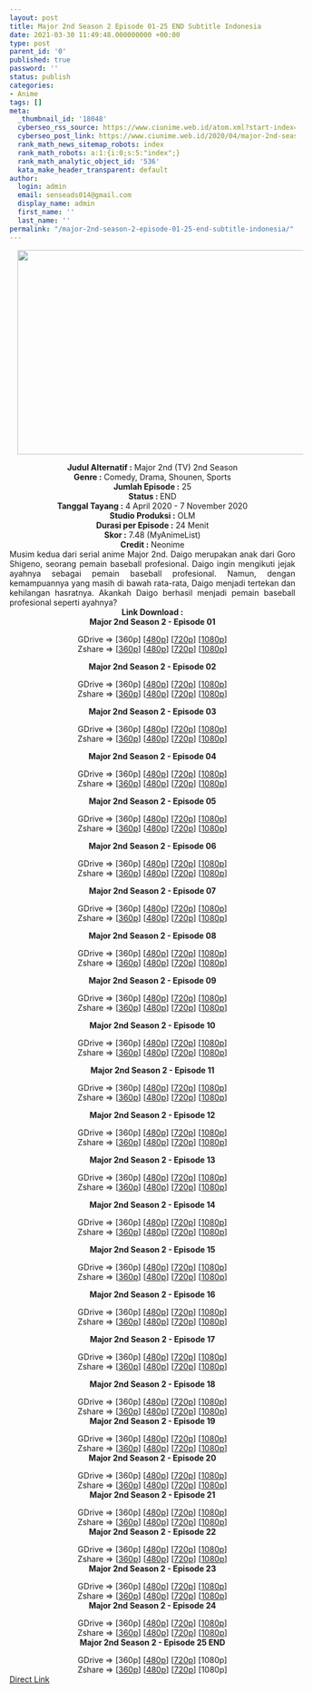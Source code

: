 ```yaml
---
layout: post
title: Major 2nd Season 2 Episode 01-25 END Subtitle Indonesia
date: 2021-03-30 11:49:48.000000000 +00:00
type: post
parent_id: '0'
published: true
password: ''
status: publish
categories:
- Anime
tags: []
meta:
  _thumbnail_id: '18048'
  cyberseo_rss_source: https://www.ciunime.web.id/atom.xml?start-index=301&max-results=150
  cyberseo_post_link: https://www.ciunime.web.id/2020/04/major-2nd-season-2-subtitle-indonesia.html
  rank_math_news_sitemap_robots: index
  rank_math_robots: a:1:{i:0;s:5:"index";}
  rank_math_analytic_object_id: '536'
  kata_make_header_transparent: default
author:
  login: admin
  email: senseads014@gmail.com
  display_name: admin
  first_name: ''
  last_name: ''
permalink: "/major-2nd-season-2-episode-01-25-end-subtitle-indonesia/"
---
```

<div class="separator" style="clear: both; text-align: center;"><a href="https://1.bp.blogspot.com/-M6Ul-kGLO4E/XomucEN56eI/AAAAAAAAeBg/vWNxG9if2GUwr-82DwYV8Gtjnddh9PNjACLcBGAsYHQ/s1600/Major%2B2nd%2BSeason%2B2.jpg" style="margin-left: 1em; margin-right: 1em;"><img border="0" data-original-height="720" data-original-width="1280" height="360" src="{{ site.baseurl }}/assets/2021/03/Major%2B2nd%2BSeason%2B2.jpg" width="640" /></a></div>
<p>
<div style="text-align: center;"><b>Judul</b><b><b>&nbsp;Alternatif</b>&nbsp;:</b>&nbsp;Major 2nd (TV) 2nd Season</div>
<div style="text-align: center;"><b>Genre :</b>&nbsp;Comedy, Drama, Shounen, Sports</div>
<div style="text-align: center;"><b>Jumlah Episode :</b>&nbsp;25<br /><b>Status :&nbsp;</b>END<br /><b>Tanggal Tayang :</b>&nbsp;4 April 2020&nbsp;- 7 November 2020<br /><b>Studio Produksi :</b>&nbsp;OLM<br /><b>Durasi per Episode :</b>&nbsp;24 Menit</div>
<div style="text-align: center;"><b>Skor :</b>&nbsp;7.48 (MyAnimeList)<br /><b>Credit :</b>&nbsp;Neonime</div>
<div style="text-align: center;"></div>
<div style="text-align: justify;">Musim kedua dari serial anime Major 2nd. Daigo merupakan anak dari Goro Shigeno, seorang pemain baseball profesional. Daigo ingin mengikuti jejak ayahnya sebagai pemain baseball profesional. Namun, dengan kemampuannya yang masih di bawah rata-rata, Daigo menjadi tertekan dan kehilangan hasratnya. Akankah Daigo berhasil menjadi pemain baseball profesional seperti ayahnya?</div>
<div style="text-align: justify;"></div>
<div style="text-align: justify;"></div>
<div style="text-align: center;"><b>Link Download :</b></div>
<div style="text-align: center;"><b>Major 2nd Season 2&nbsp;- Episode 01</b></p>
<div style="text-align: center;">GDrive =&gt; [360p] [<a href="https://drive.google.com/uc?export=download&amp;id=1NIfFkKn1eTAyLJm6Wy7Zn33pu3QxkCs4" target="_blank" rel="noopener">480p</a>] [<a href="https://drive.google.com/uc?export=download&amp;id=1fyFQzArPF4Jt8pnYL4WfR8FEOfyXCIti" target="_blank" rel="noopener">720p</a>] [<a href="https://drive.google.com/uc?export=download&amp;id=1wdEHRMEAJ0v0DMDET26dYl-y0AsGQ6Ch" target="_blank" rel="noopener">1080p</a>]<br />Zshare =&gt; [<a href="https://www6.zippyshare.com/v/drLvzolm/file.html" target="_blank" rel="noopener">360p</a>] [<a href="https://www120.zippyshare.com/v/8FLeRmqD/file.html" target="_blank" rel="noopener">480p</a>] [<a href="https://www71.zippyshare.com/v/KP08cyc4/file.html" target="_blank" rel="noopener">720p</a>] [<a href="https://www93.zippyshare.com/v/EDYCgDTQ/file.html" target="_blank" rel="noopener">1080p</a>]</p>
<p><b>Major 2nd Season 2&nbsp;- Episode 02</b></p>
<div style="text-align: center;">GDrive =&gt; [360p] [<a href="https://drive.google.com/uc?export=download&amp;id=1QYhT2bNZ_qIU5PF9jpPFbkVY2SjMuB-V" target="_blank" rel="noopener">480p</a>] [<a href="https://drive.google.com/uc?export=download&amp;id=1KMD-uD_bX3sI1c8TFwEisoOjJyO2E4sE" target="_blank" rel="noopener">720p</a>] [<a href="https://drive.google.com/uc?export=download&amp;id=1D2HC4gEu26W5WnQVIN387yHJ3neUIrqW" target="_blank" rel="noopener">1080p</a>]<br />Zshare =&gt; [<a href="https://www92.zippyshare.com/v/bSgTVNly/file.html" target="_blank" rel="noopener">360p</a>] [<a href="https://www49.zippyshare.com/v/lDXlKCyU/file.html" target="_blank" rel="noopener">480p</a>] [<a href="https://www6.zippyshare.com/v/g1tRgeFU/file.html" target="_blank" rel="noopener">720p</a>] [<a href="https://www63.zippyshare.com/v/ZRVb67RS/file.html" target="_blank" rel="noopener">1080p</a>]</p>
<p><b>Major 2nd Season 2&nbsp;- Episode 03</b></p>
<div style="text-align: center;">GDrive =&gt; [360p] [<a href="https://drive.google.com/uc?export=download&amp;id=1qAlGo_b2gpGeD3iWghNydHFO20_hLZVd" target="_blank" rel="noopener">480p</a>] [<a href="https://drive.google.com/uc?export=download&amp;id=1a6yKTDSvqi7oTJPi04Sipk1HqhgQOWw2" target="_blank" rel="noopener">720p</a>] [<a href="https://drive.google.com/uc?export=download&amp;id=1l6i1gsYltWU2qJ9wbpaHjHztghFNs9xX" target="_blank" rel="noopener">1080p</a>]<br />Zshare =&gt; [<a href="https://www63.zippyshare.com/v/xnylhcYx/file.html" target="_blank" rel="noopener">360p</a>] [<a href="https://www63.zippyshare.com/v/hr6Tra6W/file.html" target="_blank" rel="noopener">480p</a>] [<a href="https://www54.zippyshare.com/v/SpDxDVCW/file.html" target="_blank" rel="noopener">720p</a>] [<a href="https://www109.zippyshare.com/v/DeXSEdxI/file.html" target="_blank" rel="noopener">1080p</a>]</p>
<p><b>Major 2nd Season 2&nbsp;- Episode 04</b></p>
<div style="text-align: center;">GDrive =&gt; [360p] [<a href="https://drive.google.com/uc?export=download&amp;id=1Y1-oIS2Lch4IrwuXmoWtS7nvCPij-oLW" target="_blank" rel="noopener">480p</a>] [<a href="https://drive.google.com/uc?export=download&amp;id=1Urw6fvZVgnZ-yTA-hW1OV40HE5pICiBx" target="_blank" rel="noopener">720p</a>] [<a href="https://drive.google.com/uc?export=download&amp;id=1hH69QlrVR2Ix5TbMmYx0z8ZIBnvya3L7" target="_blank" rel="noopener">1080p</a>]<br />Zshare =&gt; [<a href="https://www73.zippyshare.com/v/DbkYHPRX/file.html" target="_blank" rel="noopener">360p</a>] [<a href="https://www73.zippyshare.com/v/2a2ey5L2/file.html" target="_blank" rel="noopener">480p</a>] [<a href="https://www67.zippyshare.com/v/dFmBnnwe/file.html" target="_blank" rel="noopener">720p</a>] [<a href="https://www67.zippyshare.com/v/IsOrGyb1/file.html" target="_blank" rel="noopener">1080p</a>]</p>
<p><b>Major 2nd Season 2&nbsp;- Episode 05</b></p>
<div style="text-align: center;">GDrive =&gt; [360p] [<a href="https://drive.google.com/uc?export=download&amp;id=13fMbxW5SjiQwN_ElX6pgMHDhQyLEWKXn" target="_blank" rel="noopener">480p</a>] [<a href="https://drive.google.com/uc?export=download&amp;id=1JRAM8kihFdmTXoB8Ys7oXMJufEUGaZ1W" target="_blank" rel="noopener">720p</a>] [<a href="https://drive.google.com/uc?export=download&amp;id=1d3iVIrYKqyDs8Rd2jYr8v9ptHg-NLpcm" target="_blank" rel="noopener">1080p</a>]<br />Zshare =&gt; [<a href="https://www21.zippyshare.com/v/GjsD32mq/file.html" target="_blank" rel="noopener">360p</a>] [<a href="https://www21.zippyshare.com/v/JjOVSf7i/file.html" target="_blank" rel="noopener">480p</a>] [<a href="https://www75.zippyshare.com/v/EurRBC1Y/file.html" target="_blank" rel="noopener">720p</a>] [<a href="https://www75.zippyshare.com/v/7seIpqgH/file.html" target="_blank" rel="noopener">1080p</a>]</p>
<p><b>Major 2nd Season 2&nbsp;- Episode 06</b></p>
<div style="text-align: center;">GDrive =&gt; [360p] [<a href="https://drive.google.com/uc?export=download&amp;id=100zGFeLM0W9BvvP_VE5OmOvcm68zu3Ho" target="_blank" rel="noopener">480p</a>] [<a href="https://drive.google.com/uc?export=download&amp;id=1MjcX6v0MUXSgkZer5180WOFLBEfl2yED" target="_blank" rel="noopener">720p</a>] [<a href="https://drive.google.com/uc?export=download&amp;id=1axkHUyJLuYbnDLEmyKZSZfsTumpGHg9k" target="_blank" rel="noopener">1080p</a>]<br />Zshare =&gt; [<a href="https://www43.zippyshare.com/v/IpiGzGUl/file.html" target="_blank" rel="noopener">360p</a>] [<a href="https://www43.zippyshare.com/v/0OLqXe1f/file.html" target="_blank" rel="noopener">480p</a>] [<a href="https://www43.zippyshare.com/v/ds9h5hk0/file.html" target="_blank" rel="noopener">720p</a>] [<a href="https://www43.zippyshare.com/v/Vc9M8DGJ/file.html" target="_blank" rel="noopener">1080p</a>]</p>
<p><b>Major 2nd Season 2&nbsp;- Episode 07</b></p>
<div style="text-align: center;">GDrive =&gt; [360p] [<a href="https://drive.google.com/uc?id=1WiaZVjMOx2wEuVOAqY_gZUH7f0HGkmXa">480p</a>] [<a href="https://drive.google.com/uc?id=1Ig2Rhdqp8qSXhGnDC4VDmt8VFjOD3EYA">720p</a>] [<a href="https://drive.google.com/uc?id=1CW1n10sIVFMU5HEuUeupJnqkJr1rHS8C">1080p</a>]<br />Zshare =&gt; [<a href="https://www2.zippyshare.com/v/vrKO47fF/file.html">360p</a>] [<a href="https://www2.zippyshare.com/v/lVlgadTA/file.html">480p</a>] [<a href="https://www2.zippyshare.com/v/nbv1f7RL/file.html">720p</a>] [<a href="https://www2.zippyshare.com/v/13hrhgJA/file.html">1080p</a>]</p>
<p><b>Major 2nd Season 2&nbsp;- Episode 08</b></p>
<div style="text-align: center;">GDrive =&gt; [360p] [<a href="https://drive.google.com/uc?export=download&amp;id=1tcnDFAiAXFrhl0oXLAzfPdV7WfT73MDS" target="_blank" rel="noopener">480p</a>] [<a href="https://drive.google.com/uc?export=download&amp;id=1JYSiUN6RoJiIuLoLMQmqx8EEvRAaG94f" target="_blank" rel="noopener">720p</a>] [<a href="https://drive.google.com/uc?export=download&amp;id=10w0ue_fS3rvhHFn-UwrddjexsdHSpdRK" target="_blank" rel="noopener">1080p</a>]<br />Zshare =&gt; [<a href="https://www68.zippyshare.com/v/mJEWuZDx/file.html" target="_blank" rel="noopener">360p</a>] [<a href="https://www68.zippyshare.com/v/UZFmCAjd/file.html" target="_blank" rel="noopener">480p</a>] [<a href="https://www55.zippyshare.com/v/sHB6G81f/file.html" target="_blank" rel="noopener">720p</a>] [<a href="https://www55.zippyshare.com/v/e488QaPJ/file.html" target="_blank" rel="noopener">1080p</a>]</p>
<p><b>Major 2nd Season 2&nbsp;- Episode 09</b></p>
<div style="text-align: center;">GDrive =&gt; [360p] [<a href="https://drive.google.com/uc?export=download&amp;id=1gHMHHoNcvkwHoq0hhPeqjO6nrCRIPokT" target="_blank" rel="noopener">480p</a>] [<a href="https://drive.google.com/uc?export=download&amp;id=19Er0WKVsnPKZutwJcB8BYWx1zr5MrwIl" target="_blank" rel="noopener">720p</a>] [<a href="https://drive.google.com/uc?export=download&amp;id=1vtduY1J1zi58uzdH7yaW1nF7Z_xcXym0" target="_blank" rel="noopener">1080p</a>]<br />Zshare =&gt; [<a href="https://www15.zippyshare.com/v/9TaD9Bmn/file.html" target="_blank" rel="noopener">360p</a>] [<a href="https://www15.zippyshare.com/v/WiPQdpsW/file.html" target="_blank" rel="noopener">480p</a>] [<a href="https://www37.zippyshare.com/v/Hq2QH4Dv/file.html" target="_blank" rel="noopener">720p</a>] [<a href="https://www37.zippyshare.com/v/gOq4PQYm/file.html" target="_blank" rel="noopener">1080p</a>]</p>
<p><b>Major 2nd Season 2&nbsp;- Episode 10</b></p>
<div style="text-align: center;">GDrive =&gt; [360p] [<a href="https://drive.google.com/uc?export=download&amp;id=1thPX4rYvF1b6DCIEI6Iuc0hK3HSKfANh" target="_blank" rel="noopener">480p</a>] [<a href="https://drive.google.com/uc?export=download&amp;id=1Yr7cEEwrX75nQkbEpe3ibJGMg0ZebJxr" target="_blank" rel="noopener">720p</a>] [<a href="https://drive.google.com/uc?export=download&amp;id=1RNBeRjktgXPe_6sU49olnOfEQyNzOUw-" target="_blank" rel="noopener">1080p</a>]<br />Zshare =&gt; [<a href="https://www55.zippyshare.com/v/BEQtkAy4/file.html" target="_blank" rel="noopener">360p</a>] [<a href="https://www105.zippyshare.com/v/Ldk5SWvU/file.html" target="_blank" rel="noopener">480p</a>] [<a href="https://www116.zippyshare.com/v/K0n5cGkd/file.html" target="_blank" rel="noopener">720p</a>] [<a href="https://www10.zippyshare.com/v/giNeD2DM/file.html" target="_blank" rel="noopener">1080p</a>]</p>
<p><b>Major 2nd Season 2&nbsp;- Episode 11</b></p>
<div style="text-align: center;">GDrive =&gt; [360p] [<a href="https://drive.google.com/uc?export=download&amp;id=157f6UnpphDOy1GQurbi5tb4pRTpIPDCl" target="_blank" rel="noopener">480p</a>] [<a href="https://drive.google.com/uc?export=download&amp;id=1FB6e7oKlg7dmAvJfa8G825XmmpykYuiD" target="_blank" rel="noopener">720p</a>] [<a href="https://drive.google.com/uc?export=download&amp;id=1E-RVldBaQLgA6NtrC2oXlQVpbltv1y9T" target="_blank" rel="noopener">1080p</a>]<br />Zshare =&gt; [<a href="https://www94.zippyshare.com/v/qul5d4fh/file.html" target="_blank" rel="noopener">360p</a>] [<a href="https://www94.zippyshare.com/v/ehdz008k/file.html" target="_blank" rel="noopener">480p</a>] [<a href="https://www94.zippyshare.com/v/OpqdXLjQ/file.html" target="_blank" rel="noopener">720p</a>] [<a href="https://www94.zippyshare.com/v/C5OLECwm/file.html" target="_blank" rel="noopener">1080p</a>]</p>
<p><b>Major 2nd Season 2&nbsp;- Episode 12</b></p>
<div style="text-align: center;">GDrive =&gt; [360p] [<a href="https://drive.google.com/uc?export=download&amp;id=1WR7ccpap9ezLMud5cUju7hJ-SooUykL6" target="_blank" rel="noopener">480p</a>] [<a href="https://drive.google.com/uc?export=download&amp;id=1Ib-BPd7Qyk3L6AMi3G61AfbnIzvQ5EnP" target="_blank" rel="noopener">720p</a>] [<a href="https://drive.google.com/uc?export=download&amp;id=1VgTujPHJWT9U8OWEN1NkW8vLDqLTYAiP" target="_blank" rel="noopener">1080p</a>]<br />Zshare =&gt; [<a href="https://www53.zippyshare.com/v/DY00zqGu/file.html" target="_blank" rel="noopener">360p</a>] [<a href="https://www74.zippyshare.com/v/zrqqmuA8/file.html" target="_blank" rel="noopener">480p</a>] [<a href="https://www82.zippyshare.com/v/hSRrPidU/file.html" target="_blank" rel="noopener">720p</a>] [<a href="https://www23.zippyshare.com/v/vKvKbbuR/file.html" target="_blank" rel="noopener">1080p</a>]</p>
<p><b>Major 2nd Season 2&nbsp;- Episode 13</b></p>
<div style="text-align: center;">GDrive =&gt; [360p] [<a href="https://drive.google.com/uc?export=download&amp;id=1u6ufdW0h1_UEBoKT3KKr03on47_3GTj8" target="_blank" rel="noopener">480p</a>] [<a href="https://drive.google.com/uc?export=download&amp;id=1ywifK6eaEPRcauqmuJ7HfEDZtISqmiQv" target="_blank" rel="noopener">720p</a>] [<a href="https://drive.google.com/uc?export=download&amp;id=1N2-q9_3UYyTJupYVFyTCybotMb4TzEkz" target="_blank" rel="noopener">1080p</a>]<br />Zshare =&gt; [<a href="https://www36.zippyshare.com/v/ZmTk3H9c/file.html" target="_blank" rel="noopener">360p</a>] [<a href="https://www36.zippyshare.com/v/czzKsQwj/file.html" target="_blank" rel="noopener">480p</a>] [<a href="https://www112.zippyshare.com/v/aHwAHivZ/file.html" target="_blank" rel="noopener">720p</a>] [<a href="https://www112.zippyshare.com/v/ERcKtdox/file.html" target="_blank" rel="noopener">1080p</a>]</p>
<p><b>Major 2nd Season 2&nbsp;- Episode 14</b></p>
<div style="text-align: center;">GDrive =&gt; [360p] [<a href="https://drive.google.com/uc?export=download&amp;id=14XUZxm9WxAL_oodaGDFMDTeTmEWBEYND" target="_blank" rel="noopener">480p</a>] [<a href="https://drive.google.com/uc?export=download&amp;id=1quYzEOHYmKsSvEf75U4xxSLknplMMwjm" target="_blank" rel="noopener">720p</a>] [<a href="https://drive.google.com/uc?export=download&amp;id=1I4XoEtNW131poS_5ltSWQgAvyNniFeAe" target="_blank" rel="noopener">1080p</a>]<br />Zshare =&gt; [<a href="https://www67.zippyshare.com/v/eI4j4qdM/file.html" target="_blank" rel="noopener">360p</a>] [<a href="https://www21.zippyshare.com/v/1wgHFJrX/file.html" target="_blank" rel="noopener">480p</a>] [<a href="https://www56.zippyshare.com/v/p3ox2fp0/file.html" target="_blank" rel="noopener">720p</a>] [<a href="https://www18.zippyshare.com/v/BhuXsbCR/file.html" target="_blank" rel="noopener">1080p</a>]</p>
<p><b>Major 2nd Season 2&nbsp;- Episode 15</b></p>
<div style="text-align: center;">GDrive =&gt; [360p] [<a href="https://drive.google.com/uc?export=download&amp;id=1ND0EuoO9oX922UlQh1AkzlLnI2S78lqm" target="_blank" rel="noopener">480p</a>] [<a href="https://drive.google.com/uc?export=download&amp;id=1ctZgZhFrxT_v4UB-rdzvMNs2aDJNIRtM" target="_blank" rel="noopener">720p</a>] [<a href="https://drive.google.com/uc?export=download&amp;id=1nmYhKWdDE-kJrv7r33lpca6ZMrbZUk2j" target="_blank" rel="noopener">1080p</a>]<br />Zshare =&gt; [<a href="https://www43.zippyshare.com/v/Bwmnfddg/file.html" target="_blank" rel="noopener">360p</a>] [<a href="https://www62.zippyshare.com/v/qqowkXz9/file.html" target="_blank" rel="noopener">480p</a>] [<a href="https://www61.zippyshare.com/v/LPUAuLGJ/file.html" target="_blank" rel="noopener">720p</a>] [<a href="https://www112.zippyshare.com/v/hKA7JXIf/file.html" target="_blank" rel="noopener">1080p</a>]</p>
<p><b>Major 2nd Season 2&nbsp;- Episode 16</b></p>
<div style="text-align: center;">GDrive =&gt; [360p] [<a href="https://drive.google.com/uc?export=download&amp;id=1qoql54_P_WyVt7Gh1z9odARR1REjP0RH" target="_blank" rel="noopener">480p</a>] [<a href="https://drive.google.com/uc?export=download&amp;id=1SdrCcR8cwsBNy-feOYgsrN2vUjFPhRCB" target="_blank" rel="noopener">720p</a>] [<a href="https://drive.google.com/uc?export=download&amp;id=1Bs-Do8pUIqYjs-eHrwFtzVV467a1gqOX" target="_blank" rel="noopener">1080p</a>]<br />Zshare =&gt; [<a href="https://www95.zippyshare.com/v/RBbZjIaW/file.html" target="_blank" rel="noopener">360p</a>] [<a href="https://www102.zippyshare.com/v/efWTdfkg/file.html" target="_blank" rel="noopener">480p</a>] [<a href="https://www3.zippyshare.com/v/5ZJ0m3Ky/file.html" target="_blank" rel="noopener">720p</a>] [<a href="https://www81.zippyshare.com/v/8YVjMgxb/file.html" target="_blank" rel="noopener">1080p</a>]</p>
<p><b>Major 2nd Season 2&nbsp;- Episode 17</b></p>
<div style="text-align: center;">GDrive =&gt; [360p] [<a href="https://drive.google.com/uc?export=download&amp;id=16CDNreuHjYO2u06E3y96sAYBplOOioAC" target="_blank" rel="noopener">480p</a>] [<a href="https://drive.google.com/uc?export=download&amp;id=1UpAGI4hmChECDMlDrg_hENVrAlHB9kDL" target="_blank" rel="noopener">720p</a>] [<a href="https://drive.google.com/uc?export=download&amp;id=1Fj8z9b9HdKZeaFthAlNFrTN0msY_KASa" target="_blank" rel="noopener">1080p</a>]<br />Zshare =&gt; [<a href="https://www63.zippyshare.com/v/uiuySNWw/file.html" target="_blank" rel="noopener">360p</a>] [<a href="https://www63.zippyshare.com/v/KTFBnYEW/file.html" target="_blank" rel="noopener">480p</a>] [<a href="https://www102.zippyshare.com/v/I4jargo8/file.html" target="_blank" rel="noopener">720p</a>] [<a href="https://www11.zippyshare.com/v/ByIeom4Y/file.html" target="_blank" rel="noopener">1080p</a>]</p>
<p><b>Major 2nd Season 2&nbsp;- Episode 18</b></p>
<div style="text-align: center;">GDrive =&gt; [360p] [<a href="https://acefile.co/f/28986938/m2nd-s2-18-480p-samehadaku-vip-mkv" target="_blank" rel="noopener">480p</a>] [<a href="https://acefile.co/f/28988851/m2nd-s2-18-720p-samehadaku-vip-mkv" target="_blank" rel="noopener">720p</a>] [<a href="https://acefile.co/f/28989926/m2nd-s2-18-1080p-samehadaku-vip-muxed-mkv" target="_blank" rel="noopener">1080p</a>]<br />Zshare =&gt; [<a href="https://www49.zippyshare.com/v/xu3Nu4MU/file.html" target="_blank" rel="noopener">360p</a>] [<a href="https://www49.zippyshare.com/v/U40KhlQo/file.html" target="_blank" rel="noopener">480p</a>] [<a href="https://www120.zippyshare.com/v/a6TrJ8yJ/file.html" target="_blank" rel="noopener">720p</a>] [<a href="https://www90.zippyshare.com/v/tuzP0MQF/file.html" target="_blank" rel="noopener">1080p</a>]</div>
<div style="text-align: center;"><b>Major 2nd Season 2&nbsp;- Episode 19</b></p>
<div>GDrive =&gt; [360p] [<a href="https://drive.google.com/uc?export=download&amp;id=1Un1aVtOSuIPwY1NK7ihEKzFgytrwznvI" target="_blank" rel="noopener">480p</a>] [<a href="https://drive.google.com/uc?export=download&amp;id=1_vaeDSgyZBQ2j8qHEMd7lxEVQsK3mmDw" target="_blank" rel="noopener">720p</a>] [<a href="https://drive.google.com/uc?export=download&amp;id=1AsgxBDs_6HI_TzRmQeuc9b9stktqUDeq" target="_blank" rel="noopener">1080p</a>]<br />Zshare =&gt; [<a href="https://www93.zippyshare.com/v/zTPyEbVY/file.html" target="_blank" rel="noopener">360p</a>] [<a href="https://www44.zippyshare.com/v/gkQqTQ5s/file.html" target="_blank" rel="noopener">480p</a>] [<a href="https://www62.zippyshare.com/v/8EIhiXaX/file.html" target="_blank" rel="noopener">720p</a>] [<a href="https://www56.zippyshare.com/v/Pt41a1eU/file.html" target="_blank" rel="noopener">1080p</a>]</div>
<div><b>Major 2nd Season 2&nbsp;- Episode 20</b></p>
<div>GDrive =&gt; [360p] [<a href="https://drive.google.com/uc?export=download&amp;id=1LtmM7cEmsA_Mr4bBCqGdNbtEBgSm3E2q" target="_blank" rel="noopener">480p</a>] [<a href="https://drive.google.com/uc?export=download&amp;id=1RiL2uhV2V1IefOpa8VjxKUWpb2LXxV2P" target="_blank" rel="noopener">720p</a>] [<a href="https://drive.google.com/uc?export=download&amp;id=1AGBeawi-uffqVn6mUVLIead5u5S2OYeS" target="_blank" rel="noopener">1080p</a>]<br />Zshare =&gt; [<a href="https://www99.zippyshare.com/v/5r2Dn5Jo/file.html" target="_blank" rel="noopener">360p</a>] [<a href="https://www12.zippyshare.com/v/AlRSWDQK/file.html" target="_blank" rel="noopener">480p</a>] [<a href="https://www12.zippyshare.com/v/AlRSWDQK/file.html" target="_blank" rel="noopener">720p</a>] [<a href="https://www49.zippyshare.com/v/WOO2poVV/file.html" target="_blank" rel="noopener">1080p</a>]</div>
</div>
<div><b>Major 2nd Season 2&nbsp;- Episode 21</b></p>
<div>GDrive =&gt; [360p] [<a href="https://drive.google.com/uc?export=download&amp;id=1VGcKVw4Y-Q62nTTFXXt7ecH82pBz3QVs" target="_blank" rel="noopener">480p</a>] [<a href="https://drive.google.com/uc?export=download&amp;id=1WeoU3pSyawxhxtAJm-ODMzFRHJoigfHF" target="_blank" rel="noopener">720p</a>] [<a href="https://drive.google.com/uc?export=download&amp;id=1vEqbZs5TxSx6Og4DiUVfd1MvxEkV-iVm" target="_blank" rel="noopener">1080p</a>]<br />Zshare =&gt; [<a href="https://www109.zippyshare.com/v/89niBjhd/file.html" target="_blank" rel="noopener">360p</a>] [<a href="https://www109.zippyshare.com/v/umqGxFzm/file.html" target="_blank" rel="noopener">480p</a>] [<a href="https://www107.zippyshare.com/v/XNboS9c8/file.html" target="_blank" rel="noopener">720p</a>] [<a href="https://www117.zippyshare.com/v/Gk702MCV/file.html" target="_blank" rel="noopener">1080p</a>]</div>
</div>
<div><b>Major 2nd Season 2&nbsp;- Episode 22</b></p>
<div>GDrive =&gt; [360p] [<a href="https://drive.google.com/uc?export=download&amp;id=1umV4dQYB-rPslVdBcn0umplMtV-kzct2" target="_blank" rel="noopener">480p</a>] [<a href="https://drive.google.com/uc?export=download&amp;id=1SD2PtNpy6HMWWAwu0fBpOajBqU94HyNL" target="_blank" rel="noopener">720p</a>] [<a href="https://acefile.co/f/30406776/m2nd-s2-22-1080p-samehadaku-vip-mkv" target="_blank" rel="noopener">1080p</a>]<br />Zshare =&gt; [<a href="https://www15.zippyshare.com/v/njn7ZxmA/file.html" target="_blank" rel="noopener">360p</a>] [<a href="https://www106.zippyshare.com/v/tJDsL3dT/file.html" target="_blank" rel="noopener">480p</a>] [<a href="https://www118.zippyshare.com/v/DzVvE5Oa/file.html" target="_blank" rel="noopener">720p</a>] [<a href="https://www72.zippyshare.com/v/mkXMVMIZ/file.html" target="_blank" rel="noopener">1080p</a>]</div>
</div>
<div><b>Major 2nd Season 2&nbsp;- Episode 23</b></p>
<div>GDrive =&gt; [360p] [<a href="https://drive.google.com/uc?export=download&amp;id=1AzmAV6Ja4zvb9x8aL2OfBX73i8_5MOoR" target="_blank" rel="noopener">480p</a>] [<a href="https://drive.google.com/uc?export=download&amp;id=1mDAC3E04IwSSbfYcTjmqS-HYCnX9J_QH" target="_blank" rel="noopener">720p</a>] [<a href="https://acefile.co/f/30753997/m2nd-s2-23-fullhd-samehadaku-vip-mp4" target="_blank" rel="noopener">1080p</a>]<br />Zshare =&gt; [<a href="https://www94.zippyshare.com/v/bAHpSiqR/file.html" target="_blank" rel="noopener">360p</a>] [<a href="https://www42.zippyshare.com/v/45Mhrr7V/file.html" target="_blank" rel="noopener">480p</a>] [<a href="https://www42.zippyshare.com/v/TE09ER6F/file.html" target="_blank" rel="noopener">720p</a>] [<a href="https://www16.zippyshare.com/v/JhsWvC21/file.html" target="_blank" rel="noopener">1080p</a>]</div>
</div>
<div><b>Major 2nd Season 2&nbsp;- Episode 24</b></p>
<div>GDrive =&gt; [360p] [<a href="https://drive.google.com/uc?export=download&amp;id=1Dj4OnwnXlTGUxdy4AS8s7GLbw4DkI9in" target="_blank" rel="noopener">480p</a>] [<a href="https://drive.google.com/uc?export=download&amp;id=1nFqTKTcCHcR0bMhxk-aWaXEunxicIySW" target="_blank" rel="noopener">720p</a>] [<a href="https://drive.google.com/uc?export=download&amp;id=1E-EaKbIbi7qKh-lEGVamURK_2UyCX0RM" target="_blank" rel="noopener">1080p</a>]<br />Zshare =&gt; [<a href="https://www4.zippyshare.com/v/MDz0A9B1/file.html" target="_blank" rel="noopener">360p</a>] [<a href="https://www4.zippyshare.com/v/5sCL3PzF/file.html" target="_blank" rel="noopener">480p</a>] [<a href="https://www96.zippyshare.com/v/RWumu0Xm/file.html" target="_blank" rel="noopener">720p</a>] [<a href="https://www96.zippyshare.com/v/YEbQrZpq/file.html" target="_blank" rel="noopener">1080p</a>]</div>
</div>
<div><b>Major 2nd Season 2&nbsp;- Episode 25 END</b></p>
<div>GDrive =&gt; [360p] [<a href="https://drive.google.com/uc?export=download&amp;id=1Lk1QVTbXL8MgWEOwnAsxmiPXm4y6wKSI" target="_blank" rel="noopener">480p</a>] [<a href="https://drive.google.com/uc?export=download&amp;id=1tAic1HxVfdDf-NJKz4WADHfUIfKQYv5Z" target="_blank" rel="noopener">720p</a>] [1080p]<br />Zshare =&gt; [<a href="https://www64.zippyshare.com/v/nnH45OHa/file.html" target="_blank" rel="noopener">360p</a>] [<a href="https://www3.zippyshare.com/v/zwQZYeZt/file.html" target="_blank" rel="noopener">480p</a>] [<a href="https://www101.zippyshare.com/v/2NzMxR29/file.html" target="_blank" rel="noopener">720p</a>] [1080p]</div>
</div>
</div>
</div>
</div>
</div>
</div>
</div>
</div>
</div>
</div>
</div>
</div>
</div>
</div>
</div>
</div>
</div>
</div>
</div>
</div>
<link rel="stylesheet" href="https://cdnjs.cloudflare.com/ajax/libs/font-awesome/4.7.0/css/font-awesome.min.css" />
<div class="divbtn"> <a href="https://handymansurrender.com/fihup8buzv?key=94550f7ce39444073321dde3b8782f97" class="btn"><i class="fa fa-download"></i> Direct Link</a> </div>
